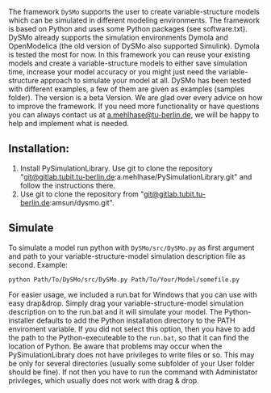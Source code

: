 The framework `DySMo` supports the user to create variable-structure models which can be simulated in different modeling environments. The framework is based on Python and uses some Python packages (see software.txt). 
DySMo already supports the simulation environments Dymola and OpenModelica (the old version of DySMo also supported Simulink). Dymola is tested the most for now. In this framework you can reuse your existing models and create a variable-structure models to either save simulation time, increase your model accuracy or you might just need the variable-structure approach to simulate your model at all.
DySMo has been tested with different examples, a few of them are given as examples (samples folder). The version is a beta Version. We are glad over every advice on how to improve the framework. If you need more functionality or have questions you can always contact us at a.mehlhase@tu-berlin.de, we will be happy to help and implement what is needed. 

## Installation:
1. Install PySimulationLibrary. Use git to clone the repository "git@gitlab.tubit.tu-berlin.de:a.mehlhase/PySimulationLibrary.git" and follow the instructions there.
2. Use git to clone the repository from "git@gitlab.tubit.tu-berlin.de:amsun/dysmo.git".

## Simulate
To simulate a model run python with `DySMo/src/DySMo.py` as first argument and path to your variable-structure-model simulation description file as second.
Example:
````
python Path/To/DySMo/src/DySMo.py Path/To/Your/Model/somefile.py
````
For easier usage, we included a run.bat for Windows that you can use with easy drap&drop.
Simply drag your variable-structure-model simulation description on to the run.bat and it will simulate your model.
The Python-installer defaults to add the Python installation directory to the PATH enviroment variable. If you did not select this option, then you have to add the path to the Python-executeable to the `run.bat`, so that it can find the location of Python.
Be aware that problems may occur when the PySimulationLibrary does not have privileges to write files or so.
This may be only for several directories (usually some subfolder of your User folder should be fine).
If not then you have to run the command with Administator privileges, which usually does not work with drag & drop.
